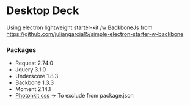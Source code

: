 #  Desktop Deck
Using electron lightweight starter-kit /w BackboneJs from: https://github.com/juliangarcia15/simple-electron-starter-w-backbone

### Packages

* Request 2.74.0
* Jquery 3.1.0
* Underscore 1.8.3
* Backbone 1.3.3
* Moment 2.14.1
* [Photonkit css](http://photonkit.com/) -> To exclude from package.json
